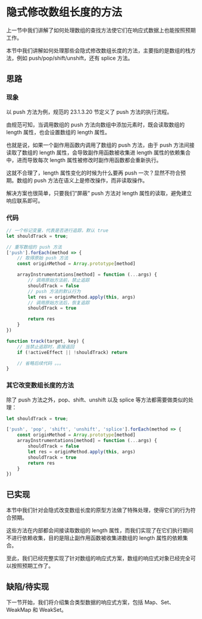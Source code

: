 # 隐式修改数组长度的方法

上一节中我们讲解了如何处理数组的查找方法使它们在响应式数据上也能按照预期工作。

本节中我们讲解如何处理那些会隐式修改数组长度的方法，主要指的是数组的栈方法，例如 push/pop/shift/unshift，还有 splice 方法。

## 思路

### 现象

以 push 方法为例，规范的 23.1.3.20 节定义了 push 方法的执行流程。

由规范可知，当调用数组的 push 方法向数组中添加元素时，既会读取数组的 length 属性，也会设置数组的 length 属性。

也就是说，如果一个副作用函数内调用了数组的 push 方法，由于 push 方法间接读取了数组的 length 属性，会导致副作用函数被收集进 length 属性的依赖集合中，进而导致每次 length 属性被修改时副作用函数都会重新执行。

这就不合理了，length 属性变化的时候为什么要再 push 一次？显然不符合预期。数组的 push 方法在语义上是修改操作，而非读取操作。

解决方案也很简单，只要我们“屏蔽” push 方法对 length 属性的读取，避免建立响应联系即可。

### 代码

```js
// 一个标记变量，代表是否进行追踪，默认 true
let shouldTrack = true;

// 重写数组的 push 方法
['push'].forEach(method => {
    // 取得原始 push 方法
    const originMethod = Array.prototype[method]

    arrayInstrumentations[method] = function (...args) {
        // 调用原始方法前，禁止追踪
        shouldTrack = false
        // push 方法的默认行为
        let res = originMethod.apply(this, args)
        // 调用原始方法后，恢复追踪
        shouldTrack = true

        return res
    }
})

function track(target, key) {
    // 当禁止追踪时，直接返回
    if (!activeEffect || !shouldTrack) return

    // 省略后续代码 。。。
}
```

### 其它改变数组长度的方法

除了 push 方法之外，pop、shift、unshift 以及 splice 等方法都需要做类似的处理：

```js
let shouldTrack = true;

['push', 'pop', 'shift', 'unshift', 'splice'].forEach(method => {
    const originMethod = Array.prototype[method]
    arrayInstrumentations[method] = function (...args) {
        shouldTrack = false
        let res = originMethod.apply(this, args)
        shouldTrack = true
        return res
    }
})
```

## 已实现

本节中我们针对会隐式改变数组长度的原型方法做了特殊处理，使得它们的行为符合预期。

这些方法在内部都会间接读取数组的 length 属性，而我们实现了在它们执行期间不进行依赖收集，目的是阻止副作用函数被收集进数组的 length 属性的依赖集合。

至此，我们已经完整实现了针对数组的响应式方案，数组的响应式对象已经完全可以按照预期工作了。

## 缺陷/待实现

下一节开始，我们将介绍集合类型数据的响应式方案，包括 Map、Set、WeakMap 和 WeakSet。
